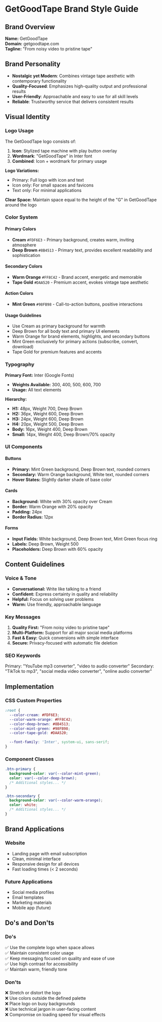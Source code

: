 # GetGoodTape Brand Style Guide

## Brand Overview

**Name:** GetGoodTape  
**Domain:** getgoodtape.com  
**Tagline:** "From noisy video to pristine tape"

## Brand Personality

- **Nostalgic yet Modern**: Combines vintage tape aesthetic with contemporary functionality
- **Quality-Focused**: Emphasizes high-quality output and professional results
- **User-Friendly**: Approachable and easy to use for all skill levels
- **Reliable**: Trustworthy service that delivers consistent results

## Visual Identity

### Logo Usage

The GetGoodTape logo consists of:
1. **Icon**: Stylized tape machine with play button overlay
2. **Wordmark**: "GetGoodTape" in Inter font
3. **Combined**: Icon + wordmark for primary usage

**Logo Variations:**
- Primary: Full logo with icon and text
- Icon only: For small spaces and favicons
- Text only: For minimal applications

**Clear Space:** Maintain space equal to the height of the "G" in GetGoodTape around the logo

### Color System

#### Primary Colors
- **Cream** `#FDF6E3` - Primary background, creates warm, inviting atmosphere
- **Deep Brown** `#8B4513` - Primary text, provides excellent readability and sophistication

#### Secondary Colors  
- **Warm Orange** `#FF8C42` - Brand accent, energetic and memorable
- **Tape Gold** `#DAA520` - Premium accent, evokes vintage tape aesthetic

#### Action Colors
- **Mint Green** `#98FB98` - Call-to-action buttons, positive interactions

#### Usage Guidelines
- Use Cream as primary background for warmth
- Deep Brown for all body text and primary UI elements
- Warm Orange for brand elements, highlights, and secondary buttons
- Mint Green exclusively for primary actions (subscribe, convert, download)
- Tape Gold for premium features and accents

### Typography

**Primary Font:** Inter (Google Fonts)
- **Weights Available:** 300, 400, 500, 600, 700
- **Usage:** All text elements

**Hierarchy:**
- **H1:** 48px, Weight 700, Deep Brown
- **H2:** 36px, Weight 600, Deep Brown  
- **H3:** 24px, Weight 600, Deep Brown
- **H4:** 20px, Weight 500, Deep Brown
- **Body:** 16px, Weight 400, Deep Brown
- **Small:** 14px, Weight 400, Deep Brown/70% opacity

### UI Components

#### Buttons
- **Primary:** Mint Green background, Deep Brown text, rounded corners
- **Secondary:** Warm Orange background, White text, rounded corners
- **Hover States:** Slightly darker shade of base color

#### Cards
- **Background:** White with 30% opacity over Cream
- **Border:** Warm Orange with 20% opacity
- **Padding:** 24px
- **Border Radius:** 12px

#### Forms
- **Input Fields:** White background, Deep Brown text, Mint Green focus ring
- **Labels:** Deep Brown, Weight 500
- **Placeholders:** Deep Brown with 60% opacity

## Content Guidelines

### Voice & Tone
- **Conversational:** Write like talking to a friend
- **Confident:** Express certainty in quality and reliability
- **Helpful:** Focus on solving user problems
- **Warm:** Use friendly, approachable language

### Key Messages
1. **Quality First:** "From noisy video to pristine tape"
2. **Multi-Platform:** Support for all major social media platforms
3. **Fast & Easy:** Quick conversions with simple interface
4. **Secure:** Privacy-focused with automatic file deletion

### SEO Keywords
Primary: "YouTube mp3 converter", "video to audio converter"
Secondary: "TikTok to mp3", "social media video converter", "online audio converter"

## Implementation

### CSS Custom Properties
```css
:root {
  --color-cream: #FDF6E3;
  --color-warm-orange: #FF8C42;
  --color-deep-brown: #8B4513;
  --color-mint-green: #98FB98;
  --color-tape-gold: #DAA520;
  
  --font-family: 'Inter', system-ui, sans-serif;
}
```

### Component Classes
```css
.btn-primary {
  background-color: var(--color-mint-green);
  color: var(--color-deep-brown);
  /* Additional styles... */
}

.btn-secondary {
  background-color: var(--color-warm-orange);
  color: white;
  /* Additional styles... */
}
```

## Brand Applications

### Website
- Landing page with email subscription
- Clean, minimal interface
- Responsive design for all devices
- Fast loading times (< 2 seconds)

### Future Applications
- Social media profiles
- Email templates
- Marketing materials
- Mobile app (future)

## Do's and Don'ts

### Do's
✅ Use the complete logo when space allows  
✅ Maintain consistent color usage  
✅ Keep messaging focused on quality and ease of use  
✅ Use high contrast for accessibility  
✅ Maintain warm, friendly tone  

### Don'ts
❌ Stretch or distort the logo  
❌ Use colors outside the defined palette  
❌ Place logo on busy backgrounds  
❌ Use technical jargon in user-facing content  
❌ Compromise on loading speed for visual effects